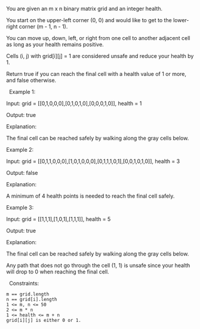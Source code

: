 You are given an m x n binary matrix grid and an integer health.

You start on the upper-left corner (0, 0) and would like to get to the lower-right corner (m - 1, n - 1).

You can move up, down, left, or right from one cell to another adjacent cell as long as your health remains positive.

Cells (i, j) with grid[i][j] = 1 are considered unsafe and reduce your health by 1.

Return true if you can reach the final cell with a health value of 1 or more, and false otherwise.

 
Example 1:


Input: grid = [[0,1,0,0,0],[0,1,0,1,0],[0,0,0,1,0]], health = 1

Output: true

Explanation:

The final cell can be reached safely by walking along the gray cells below.


Example 2:


Input: grid = [[0,1,1,0,0,0],[1,0,1,0,0,0],[0,1,1,1,0,1],[0,0,1,0,1,0]], health = 3

Output: false

Explanation:

A minimum of 4 health points is needed to reach the final cell safely.


Example 3:


Input: grid = [[1,1,1],[1,0,1],[1,1,1]], health = 5

Output: true

Explanation:

The final cell can be reached safely by walking along the gray cells below.



Any path that does not go through the cell (1, 1) is unsafe since your health will drop to 0 when reaching the final cell.


 
Constraints:


	m == grid.length
	n == grid[i].length
	1 <= m, n <= 50
	2 <= m * n
	1 <= health <= m + n
	grid[i][j] is either 0 or 1.

